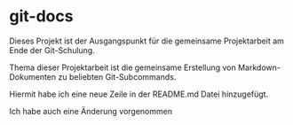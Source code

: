 # git-docs

Dieses Projekt ist der Ausgangspunkt für die gemeinsame Projektarbeit am Ende der Git-Schulung.

Thema dieser Projektarbeit ist die gemeinsame Erstellung von Markdown-Dokumenten zu beliebten Git-Subcommands.


Hiermit habe ich eine neue Zeile in der README.md Datei hinzugefügt.

Ich habe auch eine Änderung vorgenommen
